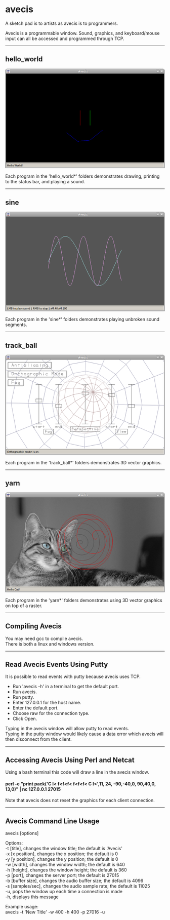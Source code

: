 # avecis

A sketch pad is to artists as avecis is to programmers.

Avecis is a programmable window. Sound, graphics, and keyboard/mouse input can all be accessed and programmed through TCP.

___

## hello_world

![](pics/hello_world.png)

Each program in the 'hello_world*' folders demonstrates drawing, printing to the status bar, and playing a sound.

___

## sine

![](pics/sine.png)

Each program in the 'sine*' folders demonstrates playing unbroken sound segments.

___

## track_ball

![](pics/track_ball.png)

Each program in the 'track_ball*' folders demonstrates 3D vector graphics.

___

## yarn

![](pics/yarn.png)

Each program in the 'yarn*' folders demonstrates using 3D vector graphics on top of a raster.

___

## Compiling Avecis

You may need gcc to compile avecis.  
There is both a linux and windows version.

___

## Read Avecis Events Using Putty

It is possible to read events with putty because avecis uses TCP.  

* Run 'avecis -h' in a terminal to get the default port.  
* Run avecis.  
* Run putty.  
* Enter 127.0.0.1 for the host name.  
* Enter the default port.  
* Choose raw for the connection type.  
* Click Open.  

Typing in the avecis window will allow putty to read events.  
Typing in the putty window would likely cause a data error which avecis will then disconnect from the client.  

___

## Accessing Avecis Using Perl and Netcat

Using a bash terminal this code will draw a line in the avecis window.  

#### perl -e "print pack('C I< f<f<f< f<f<f< C I<',11, 24, -90,-40,0, 90,40,0, 13,0)" | nc 127.0.0.1 27015

Note that avecis does not reset the graphics for each client connection.  

___

## Avecis Command Line Usage

avecis [options]  
  
Options:  
-t [title], changes the window title; the default is 'Avecis'  
-x [x position], changes the x position; the default is 0  
-y [y position], changes the y position; the default is 0  
-w [width], changes the window width; the default is 640  
-h [height], changes the window height; the default is 360  
-p [port], changes the server port; the default is 27015  
-b [buffer size], changes the audio buffer size; the default is 4096  
-s [samples/sec], changes the audio sample rate; the default is 11025  
-u, pops the window up each time a connection is made  
-h, displays this message  
  
Example usage:  
avecis -t 'New Title' -w 400 -h 400 -p 27016 -u  
